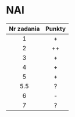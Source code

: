 # NAI

| Nr zadania    | Punkty         |
|     :---:  |     :---:      |
| 1  | +  |
| 2  | ++  |
| 3  | +  |
| 4  | +  |
| 5  | +  |
| 5.5  | ?  |
| 6  | - |
| 7  | ? |